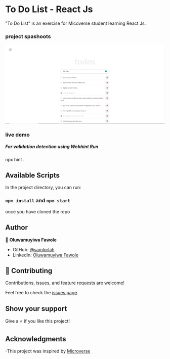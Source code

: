 # To Do List - React Js

"To Do List" is an exercise for Micoverse student learning React Js.

### project spashoots
![Snapshot](screenshot.PNG)

### live demo



##### For validation detection using Webhint Run

npx hint .

## Available Scripts

In the project directory, you can run:

### `npm install` and `npm start`
once you have cloned the repo



## Author

👤 **Oluwamuyiwa Fawole**

- GitHub: [@samlorlah](https://github.com/samlorlah)
- LinkedIn: [Oluwamuyiwa Fawole](https://www.linkedin.com/in/muyiwa-fawole/)

## 🤝 Contributing

Contributions, issues, and feature requests are welcome!

Feel free to check the [issues page](https://github.com/samlorlah/todo-list-react.git).

## Show your support

Give a ⭐️ if you like this project!

## Acknowledgments

-This project was inspired by [Microverse](https://www.microverse.org)

